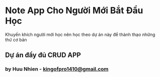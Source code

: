 # Note App Cho Người Mới Bắt Đầu Học

Khuyến khích người mới học nên học theo dự án này để thành thạo những thứ cơ bản 

## Dự án đầy đủ CRUD APP

### by Huu Nhien - kingofpro1410@gmail.com
